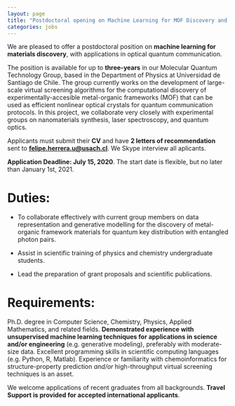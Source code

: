 ```yaml
---
layout: page
title: "Postdoctoral opening on Machine Learning for MOF Discovery and Quantum Technology"
categories: jobs
---
```


We are pleased to offer a postdoctoral position on **machine learning for materials discovery**, with applications in optical quantum communication. 

The position is available for up to **three-years** in our Molecular Quantum Technology Group, based in the Department of Physics at Universidad de Santiago de Chile. The group currently works on the development of large-scale virtual screening algorithms for the computational discovery of experimentally-accesible metal-organic frameworks (MOF) that can be used as efficient nonlinear optical crystals for quantum communication protocols. In this project, we collaborate very closely with experimental groups on nanomaterials synthesis, laser spectroscopy, and quantum optics. 

Applicants must submit their **CV** and have **2 letters of recommendation** sent to **felipe.herrera.u@usach.cl**. We Skype interview all aplicants. 

**Application Deadline: July 15, 2020**. 
The start date is flexible, but no later than January 1st, 2021. 


# Duties: 

* To collaborate effectively with current group members on data representation and generative modelling for the discovery of metal-organic framework materials for quantum key distribution with entangled photon pairs. 

* Assist in scientific training of physics and chemistry undergraduate students. 

* Lead the preparation of grant proposals and scientific publications. 


# Requirements: 

Ph.D. degree in Computer Science, Chemistry, Physics, Applied Mathematics, and related fields. **Demonstrated experience with unsupervised machine learning techniques for applications in science and/or engineering** (e.g. generative modeling), preferably with moderate-size data. Excellent programming skills in scientific computing languages (e.g. Python, R, Matlab). Experience or familiarity with chemoinformatics for structure-property prediction *and/or* high-throughput virtual screening techniques is an asset.

We welcome applications of recent graduates from all backgrounds. **Travel Support is provided for accepted international applicants**.
